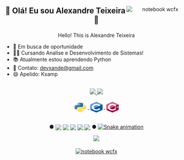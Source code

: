 <a href="https://github.com/devxande">
<div align="center">
	<img src="https://i.ibb.co/dpd1CG4/Whats-App-Image-2022-03-19-at-09-14-42.jpg" min-width="170px" max-width="170px" width="170px" align="right" alt="notebook wcfx">	
	</a>
	<h2>👋 Olá! Eu sou Alexandre Teixeira 👋<p></p></h2>
	<h310>Hello! This is Alexandre Teixeira<p></p></h10>
</div>
	
- 🌱 Em busca de oportunidade
- 👨‍🎓 Cursando Analise e Desenvolvimento de Sistemas!
- 📚 Atualmente estou aprendendo Python
- 📩 Contato: devxande@gmail.com
- 😄 Apelido: Kxamp
<br>
</div>
	
<div align="center">
  <a href="https://github.com/devxande">
    <img height="150em" src="https://github-readme-stats.vercel.app/api?username=devxande&show_icons=true&theme=dark&include_all_commits=true&count_private=true"/>
    <img height="150em" src="https://github-readme-stats.vercel.app/api/top-langs/?username=devxande&layout=compact&langs_count=7&theme=dark"/>
</div>

<!--
<div>
  <p align="center">
  <img align="center" src="https://github-readme-stats.vercel.app/api/top-langs/?username=devxande&exclude_repo=devxande&hide_title=true&theme=gotham"/>
</div>
-->
  
<div style="display: inline_block" align="center"><br>

  <img align="center" alt="Python" height="30" width="40" src="https://raw.githubusercontent.com/devicons/devicon/master/icons/python/python-original.svg">
  <img align="center" alt="C" height="30" width="40" src="https://raw.githubusercontent.com/devicons/devicon/master/icons/c/c-original.svg">
  <img align="center" alt="C++" height="30" width="40" src="https://raw.githubusercontent.com/devicons/devicon/master/icons/cplusplus/cplusplus-original.svg">
</a>
	
##
●
  <a href="https://www.instagram.com/alexandrels3" target="_blank"><img src="https://img.shields.io/badge/-Instagram-%23E4405F?style=for-the-badge&logo=instagram&logoColor=white" target="_blank" align="center"></a>
 	<a href="https://www.twitch.tv/kxamp" target="_blank"><img src="https://img.shields.io/badge/Twitch-9146FF?style=for-the-badge&logo=twitch&logoColor=white" target="_blank" align="center"></a>
  <a href="https://discord.gg/3ksGanN" target="_blank"><img src="https://img.shields.io/badge/Discord-7289DA?style=for-the-badge&logo=discord&logoColor=white" target="_blank" align="center"></a> 
  <a href = "mailto:devxande@gmail.com"><img src="https://img.shields.io/badge/-Gmail-%23333?style=for-the-badge&logo=gmail&logoColor=white" target="_blank" align="center"></a>
  <a href="https://www.linkedin.com/in/alexandreteixeirajr" target="_blank"><img src="https://img.shields.io/badge/-LinkedIn-%230077B5?style=for-the-badge&logo=linkedin&logoColor=white" target="_blank" align="center"></a>
●
<a href="https://github.com/devxande">
  ![Snake animation](https://github.com/devxande/devxande/blob/output/github-contribution-grid-snake.svg)
  <p>
    <img src="https://komarev.com/ghpvc/?username=devxande&color=blueviolet">
	</p>

<img src="https://media1.giphy.com/media/2igJeqa7RaLW8AZZGD/giphy.gif?cid=790b7611cee914693fd0963bb7b1a1ac3babb569c933470e&rid=giphy.gif&ct=s" min-width="170px" max-width="170px" width="170px" align="center" alt="notebook wcfx">
